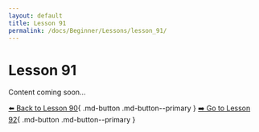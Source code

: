 ```yaml
---
layout: default
title: Lesson 91
permalink: /docs/Beginner/Lessons/lesson_91/
---
```


# Lesson 91

Content coming soon...

[⬅️ Back to Lesson 90](lesson_90.md){ .md-button .md-button--primary }  [➡️ Go to Lesson 92](lesson_92.md){ .md-button .md-button--primary }
